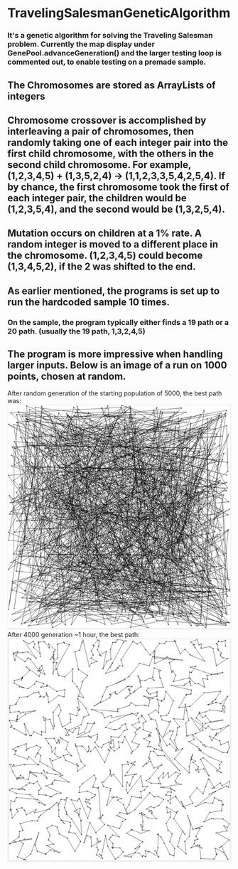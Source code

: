 # TravelingSalesmanGeneticAlgorithm

### It's a genetic algorithm for solving the Traveling Salesman problem.  Currently the map display under GenePool.advanceGeneration() and the larger testing loop is commented out, to enable testing on a premade sample.  

## The Chromosomes are stored as ArrayLists of integers
## Chromosome crossover is accomplished by interleaving a pair of chromosomes, then randomly taking one of each integer pair into the first child chromosome, with the others in the second child chromosome.  For example, (1,2,3,4,5) + (1,3,5,2,4) -> (1,1,2,3,3,5,4,2,5,4).  If by chance, the first chromosome took the first of each integer pair, the children would be (1,2,3,5,4), and the second would be (1,3,2,5,4).
## Mutation occurs on children at a 1% rate.  A random integer is moved to a different place in the chromosome.  (1,2,3,4,5) could become (1,3,4,5,2), if the 2 was shifted to the end.

## As earlier mentioned, the programs is set up to run the hardcoded sample 10 times.
### On the sample, the program typically either finds a 19 path or a 20 path. (usually the 19 path, 1,3,2,4,5)

## The program is more impressive when handling larger inputs.  Below is an image of a run on 1000 points, chosen at random.
After random generation of the starting population of 5000, the best path was:
![graph](Generation0.png)
After 4000 generation ~1 hour, the best path:
![graph](4000Generations5000population.png)
